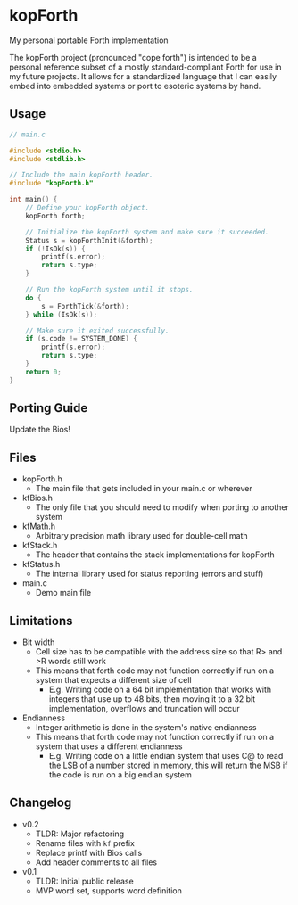 # kopForth
My personal portable Forth implementation

The kopForth project (pronounced "cope forth") is intended to be a personal reference subset of a mostly standard-compliant Forth for use in my future projects. It allows for a standardized language that I can easily embed into embedded systems or port to esoteric systems by hand.

## Usage

```c
// main.c

#include <stdio.h>
#include <stdlib.h>

// Include the main kopForth header.
#include "kopForth.h"

int main() {
    // Define your kopForth object.
    kopForth forth;

    // Initialize the kopForth system and make sure it succeeded.
    Status s = kopForthInit(&forth);
    if (!IsOk(s)) {
        printf(s.error);
        return s.type;
    }

    // Run the kopForth system until it stops.
    do {
        s = ForthTick(&forth);
    } while (IsOk(s));

    // Make sure it exited successfully.
    if (s.code != SYSTEM_DONE) {
        printf(s.error);
        return s.type;
    }
    return 0;
}
```

## Porting Guide

Update the Bios!

## Files

 - kopForth.h
   - The main file that gets included in your main.c or wherever
 - kfBios.h
   - The only file that you should need to modify when porting to another system
 - kfMath.h
   - Arbitrary precision math library used for double-cell math
 - kfStack.h
   - The header that contains the stack implementations for kopForth
 - kfStatus.h
   - The internal library used for status reporting (errors and stuff)
 - main.c
   - Demo main file

## Limitations

 - Bit width
   - Cell size has to be compatible with the address size so that R> and >R words still work
   - This means that forth code may not function correctly if run on a system that expects a different size of cell
     - E.g. Writing code on a 64 bit implementation that works with integers that use up to 48 bits, then moving it to a 32 bit implementation, overflows and truncation will occur
 - Endianness
   - Integer arithmetic is done in the system's native endianness
   - This means that forth code may not function correctly if run on a system that uses a different endianness
     - E.g. Writing code on a little endian system that uses C@ to read the LSB of a number stored in memory, this will return the MSB if the code is run on a big endian system

## Changelog

 - v0.2
   - TLDR: Major refactoring
   - Rename files with `kf` prefix
   - Replace printf with Bios calls
   - Add header comments to all files
 - v0.1
   - TLDR: Initial public release
   - MVP word set, supports word definition
